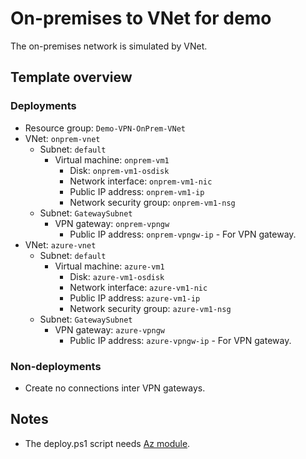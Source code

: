 # On-premises to VNet for demo

The on-premises network is simulated by VNet.

## Template overview

### Deployments

- Resource group: `Demo-VPN-OnPrem-VNet`
- VNet: `onprem-vnet`
    - Subnet: `default`
        - Virtual machine: `onprem-vm1`
            - Disk: `onprem-vm1-osdisk`
            - Network interface: `onprem-vm1-nic`
            - Public IP address: `onprem-vm1-ip`
            - Network security group: `onprem-vm1-nsg`
    - Subnet: `GatewaySubnet`
        - VPN gateway: `onprem-vpngw`
            - Public IP address: `onprem-vpngw-ip` - For VPN gateway.
- VNet: `azure-vnet`
    - Subnet: `default`
        - Virtual machine: `azure-vm1`
            - Disk: `azure-vm1-osdisk`
            - Network interface: `azure-vm1-nic`
            - Public IP address: `azure-vm1-ip`
            - Network security group: `azure-vm1-nsg`
    - Subnet: `GatewaySubnet`
        - VPN gateway: `azure-vpngw`
            - Public IP address: `azure-vpngw-ip` - For VPN gateway.

### Non-deployments

- Create no connections inter VPN gateways.

## Notes

- The deploy.ps1 script needs [Az module](https://www.powershellgallery.com/packages/Az/).
